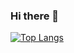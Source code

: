 ### Hi there 👋

[![Top Langs](https://github-readme-stats.vercel.app/api/top-langs/?username=sergioserrano3&layout=donut-vertical)](https://github.com/anuraghazra/github-readme-stats)

<!--
**sergioserrano3/sergioserrano3** is a ✨ _special_ ✨ repository because its `README.md` (this file) appears on your GitHub profile.


Here are some ideas to get you started:

- 🔭 I’m currently working on ...
- 🌱 I’m currently learning ...
- 👯 I’m looking to collaborate on ...
- 🤔 I’m looking for help with ...
- 💬 Ask me about ...
- 📫 How to reach me: ...
- 😄 Pronouns: ...
- ⚡ Fun fact: ...
-->
